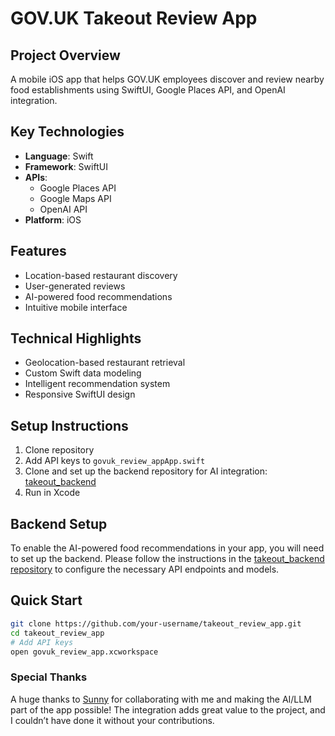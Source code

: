 # GOV.UK Takeout Review App

## Project Overview
A mobile iOS app that helps GOV.UK employees discover and review nearby food establishments using SwiftUI, Google Places API, and OpenAI integration.

## Key Technologies
- **Language**: Swift
- **Framework**: SwiftUI
- **APIs**: 
  - Google Places API
  - Google Maps API
  - OpenAI API
- **Platform**: iOS

## Features
- Location-based restaurant discovery
- User-generated reviews
- AI-powered food recommendations
- Intuitive mobile interface

## Technical Highlights
- Geolocation-based restaurant retrieval
- Custom Swift data modeling
- Intelligent recommendation system
- Responsive SwiftUI design

## Setup Instructions
1. Clone repository
2. Add API keys to `govuk_review_appApp.swift`
3. Clone and set up the backend repository for AI integration: [takeout_backend](https://github.com/Sunny-xyz/takeout_backend)
4. Run in Xcode

## Backend Setup
To enable the AI-powered food recommendations in your app, you will need to set up the backend. Please follow the instructions in the [takeout_backend repository](https://github.com/Sunny-xyz/takeout_backend) to configure the necessary API endpoints and models.

## Quick Start
```bash
git clone https://github.com/your-username/takeout_review_app.git
cd takeout_review_app
# Add API keys
open govuk_review_app.xcworkspace
```

### Special Thanks
A huge thanks to [Sunny](https://github.com/Sunny-xyz) for collaborating with me and making the AI/LLM part of the app possible! The integration adds great value to the project, and I couldn’t have done it without your contributions.
